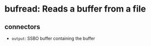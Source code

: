 # bufread: Reads a buffer from a file

## connectors

* `output`: SSBO buffer containing the buffer
